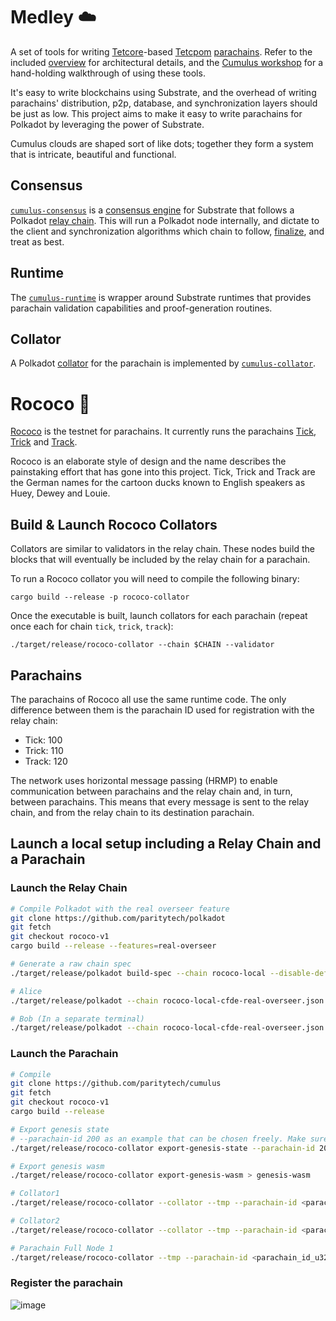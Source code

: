 # Medley :cloud:

A set of tools for writing [Tetcore](https://core.tetcoin.org/)-based
[Tetcpom](https://tetcoin.org/)
[parachains](https://wiki.polkadot.network/docs/en/learn-parachains). Refer to the included
[overview](docs/overview.md) for architectural details, and the
[Cumulus workshop](https://substrate.dev/cumulus-workshop) for a hand-holding walkthrough
of using these tools.

It's easy to write blockchains using Substrate, and the overhead of writing parachains'
distribution, p2p, database, and synchronization layers should be just as low. This project aims to
make it easy to write parachains for Polkadot by leveraging the power of Substrate.

Cumulus clouds are shaped sort of like dots; together they form a system that is intricate,
beautiful and functional.

## Consensus

[`cumulus-consensus`](consensus) is a
[consensus engine](https://substrate.dev/docs/en/knowledgebase/advanced/consensus) for Substrate
that follows a Polkadot
[relay chain](https://wiki.polkadot.network/docs/en/learn-architecture#relay-chain). This will run a
Polkadot node internally, and dictate to the client and synchronization algorithms which chain to
follow,
[finalize](https://wiki.polkadot.network/docs/en/learn-consensus#probabilistic-vs-provable-finality),
and treat as best.

## Runtime

The [`cumulus-runtime`](runtime) is wrapper around Substrate runtimes that provides parachain
validation capabilities and proof-generation routines.

## Collator

A Polkadot [collator](https://wiki.polkadot.network/docs/en/learn-collator) for the parachain is
implemented by [`cumulus-collator`](collator).

# Rococo :crown:

[Rococo](https://polkadot.js.org/apps/?rpc=wss://rococo-rpc.polkadot.io) is the testnet for
parachains. It currently runs the parachains
[Tick](https://polkadot.js.org/apps/?rpc=wss://tick-rpc.polkadot.io),
[Trick](https://polkadot.js.org/apps/?rpc=wss://trick-rpc.polkadot.io) and
[Track](https://polkadot.js.org/apps/?rpc=wss://track-rpc.polkadot.io).

Rococo is an elaborate style of design and the name describes the painstaking effort that has gone
into this project. Tick, Trick and Track are the German names for the cartoon ducks known to English
speakers as Huey, Dewey and Louie.

## Build & Launch Rococo Collators

Collators are similar to validators in the relay chain. These nodes build the blocks that will
eventually be included by the relay chain for a parachain.

To run a Rococo collator you will need to compile the following binary:

```
cargo build --release -p rococo-collator
```

Once the executable is built, launch collators for each parachain (repeat once each for chain
`tick`, `trick`, `track`):

```
./target/release/rococo-collator --chain $CHAIN --validator
```

## Parachains

The parachains of Rococo all use the same runtime code. The only difference between them is the
parachain ID used for registration with the relay chain:

-   Tick: 100
-   Trick: 110
-   Track: 120

The network uses horizontal message passing (HRMP) to enable communication between parachains and
the relay chain and, in turn, between parachains. This means that every message is sent to the relay
chain, and from the relay chain to its destination parachain.

## Launch a local setup including a Relay Chain and a Parachain

### Launch the Relay Chain

```bash
# Compile Polkadot with the real overseer feature
git clone https://github.com/paritytech/polkadot
git fetch
git checkout rococo-v1
cargo build --release --features=real-overseer

# Generate a raw chain spec
./target/release/polkadot build-spec --chain rococo-local --disable-default-bootnode --raw > rococo-local-cfde-real-overseer.json

# Alice
./target/release/polkadot --chain rococo-local-cfde-real-overseer.json --alice --tmp

# Bob (In a separate terminal)
./target/release/polkadot --chain rococo-local-cfde-real-overseer.json --bob --tmp --port 30334
```

### Launch the Parachain

```bash
# Compile
git clone https://github.com/paritytech/cumulus
git fetch
git checkout rococo-v1
cargo build --release

# Export genesis state
# --parachain-id 200 as an example that can be chosen freely. Make sure to everywhere use the same parachain id
./target/release/rococo-collator export-genesis-state --parachain-id 200 > genesis-state

# Export genesis wasm
./target/release/rococo-collator export-genesis-wasm > genesis-wasm

# Collator1
./target/release/rococo-collator --collator --tmp --parachain-id <parachain_id_u32_type_range> --port 40335 --ws-port 9946 -- --execution wasm --chain ../polkadot/rococo-local-cfde-real-overseer.json --port 30335

# Collator2
./target/release/rococo-collator --collator --tmp --parachain-id <parachain_id_u32_type_range> --port 40336 --ws-port 9947 -- --execution wasm --chain ../polkadot/rococo-local-cfde-real-overseer.json --port 30336

# Parachain Full Node 1
./target/release/rococo-collator --tmp --parachain-id <parachain_id_u32_type_range> --port 40337 --ws-port 9948 -- --execution wasm --chain ../polkadot/rococo-local-cfde-real-overseer.json --port 30337
```
### Register the parachain
![image](https://user-images.githubusercontent.com/2915325/99548884-1be13580-2987-11eb-9a8b-20be658d34f9.png)
